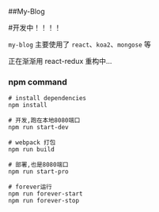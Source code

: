 ##My-Blog

#开发中！！！！

`my-blog` 主要使用了 `react`、`koa2`、`mongose` 等

正在渐渐用 react-redux 重构中...

### npm command

```
# install dependencies
npm install

# 开发,跑在本地8080端口
npm run start-dev

# webpack 打包
npm run build

# 部署,也是8080端口
npm run start-pro

# forever运行
npm run forever-start
npm run forever-stop

```
